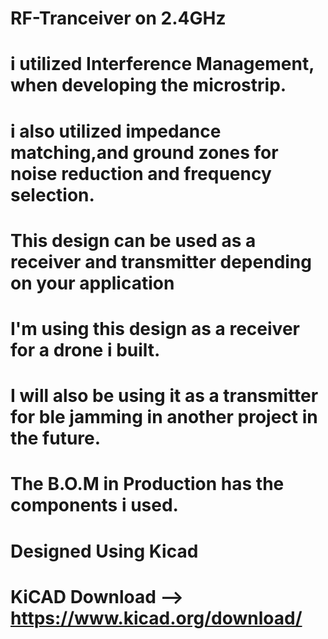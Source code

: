 # RF-Tranceiver on 2.4GHz
# i utilized Interference Management, when developing the microstrip.
# i also utilized impedance matching,and ground zones for noise reduction and frequency selection.
# This design can be used as a receiver and transmitter depending on your application
# I'm using this design as a receiver for a drone i built.
# I will also be using it as a transmitter for ble jamming in another project in the future.
# The B.O.M in Production has the components i used.
# Designed Using Kicad
# KiCAD Download --> https://www.kicad.org/download/
